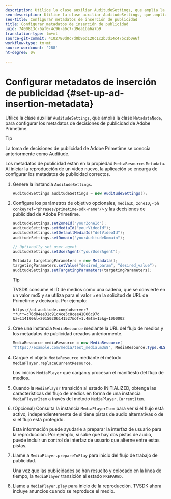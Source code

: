 ```yaml
---
description: Utilice la clase auxiliar AuditudeSettings, que amplía la clase MetadataNode, para configurar los metadatos de decisiones de publicidad de Adobe Primetime.
seo-description: Utilice la clase auxiliar AuditudeSettings, que amplía la clase MetadataNode, para configurar los metadatos de decisiones de publicidad de Adobe Primetime.
seo-title: Configurar metadatos de inserción de publicidad
title: Configurar metadatos de inserción de publicidad
uuid: 7400813c-6af0-4c96-a6c7-d9ea1ba6a7b9
translation-type: tm+mt
source-git-commit: 4102780d0c7d0b96d120c1c2b3d14c47bc1b0e6f
workflow-type: tm+mt
source-wordcount: '288'
ht-degree: 0%

---
```



# Configurar metadatos de inserción de publicidad {#set-up-ad-insertion-metadata}

Utilice la clase auxiliar `AuditudeSettings`, que amplía la clase `MetadataNode`, para configurar los metadatos de decisiones de publicidad de Adobe Primetime.

>[!TIP]
>
>La toma de decisiones de publicidad de Adobe Primetime se conocía anteriormente como Auditude.

Los metadatos de publicidad están en la propiedad `MediaResource.Metadata`. Al iniciar la reproducción de un vídeo nuevo, la aplicación se encarga de configurar los metadatos de publicidad correctos.

1. Genere la instancia `AuditudeSettings`.

   ```java
   AuditudeSettings auditudeSettings = new AuditudeSettings();
   ```

1. Configure los parámetros de objetivo opcionales, `mediaID`, `zoneID`, `<ph conkeyref="phrases/primetime-sdk-name"/>` y las decisiones de publicidad de Adobe Primetime.

   ```java
   auditudeSettings.setZoneId("yourZoneId"); 
   auditudeSettings.setMediaId("yourVideoId"); 
   auditudeSettings.setDefaultMediaId("defVideoId"); 
   auditudeSettings.setDomain("yourAuditudeDomain"); 
   
   // Optionally set user agent  
   auditudeSettings.setUserAgent("yourUserAgent"); 
   
   Metadata targetingParameters = new Metadata(); 
   targetingParameters.setValue("desired_param", "desired_value"); 
   auditudeSettings.setTargetingParameters(targetingParameters);
   ```

   >[!TIP]
   >
   >TVSDK consume el ID de medios como una cadena, que se convierte en un valor md5 y se utiliza para el valor `u` en la solicitud de URL de Primetime y decisoria. Por ejemplo:
   >
   >`https://ad.auditude.com/adserver? **u**=c76d04ee31c91c4ce5c8cee41006c97d &z=114100&l=20150206141527&of=1.4&tm=15&g=1000002`

1. Cree una instancia `MediaResource` mediante la URL del flujo de medios y los metadatos de publicidad creados anteriormente.

   ```java
   MediaResource mediaResource = new MediaResource( 
   "https://example.com/media/test_media.m3u8", MediaResource.Type.HLS, Metadata);
   ```

1. Cargue el objeto `MediaResource` mediante el método `MediaPlayer.replaceCurrentResource`.

   Los inicios `MediaPlayer` que cargan y procesan el manifiesto del flujo de medios.

1. Cuando la `MediaPlayer` transición al estado INITIALIZED, obtenga las características del flujo de medios en forma de una instancia `MediaPlayerItem` a través del método `MediaPlayer.CurrentItem`.
1. (Opcional) Consulta la instancia `MediaPlayerItem` para ver si el flujo está activo, independientemente de si tiene pistas de audio alternativas o de si el flujo está protegido.

   Esta información puede ayudarle a preparar la interfaz de usuario para la reproducción. Por ejemplo, si sabe que hay dos pistas de audio, puede incluir un control de interfaz de usuario que alterne entre estas pistas.

1. Llame a `MediaPlayer.prepareToPlay` para inicio del flujo de trabajo de publicidad.

   Una vez que las publicidades se han resuelto y colocado en la línea de tiempo, la `MediaPlayer` transición al estado `PREPARED`.
1. Llame a `MediaPlayer.play` para inicio de la reproducción.
TVSDK ahora incluye anuncios cuando se reproduce el medio.
